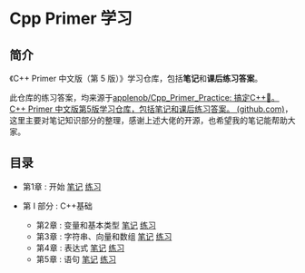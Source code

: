 # Cpp Primer 学习

## 简介

《C++ Primer 中文版（第 5 版）》学习仓库，包括**笔记**和**课后练习答案**。

此仓库的练习答案，均来源于[applenob/Cpp_Primer_Practice: 搞定C++:punch:。C++ Primer 中文版第5版学习仓库，包括笔记和课后练习答案。 (github.com)](https://github.com/applenob/Cpp_Primer_Practice)，这里主要对笔记知识部分的整理，感谢上述大佬的开源，也希望我的笔记能帮助大家。

## 目录

- 第1章 : 开始  [笔记](./notes/ch01.md)  [练习](./excersize/ch01.md)

- 第 I 部分 : C++基础
  - 第2章 : 变量和基本类型  [笔记](./notes/ch02.md)  [练习](./excersize/ch02.md)
  - 第3章 : 字符串、向量和数组  [笔记](./notes/ch03.md)  [练习](./excersize/ch03.md)
  - 第4章 : 表达式  [笔记](./notes/ch04.md)  [练习](./excersize/ch04.md)  
  - 第5章 : 语句  [笔记](./notes/ch05.md)  [练习](./excersize/ch05.md)
